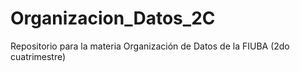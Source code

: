 # Organizacion_Datos_2C
Repositorio para la materia Organización de Datos de la FIUBA (2do cuatrimestre)
